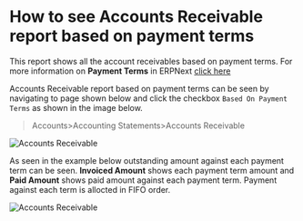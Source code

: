 <!-- add-breadcrumbs -->
# How to see Accounts Receivable report based on payment terms

This report shows all the account receivables based on payment terms. For more information on **Payment Terms** in ERPNext <a href="accounts-receivable.md">click here</a>

Accounts Receivable report based on payment terms can be seen by navigating to page shown below and click the checkbox ```Based On Payment Terms``` as shown in the image below.
>Accounts>Accounting Statements>Accounts Receivable

<img alt="Accounts Receivable" class="screenshot"
    src="{{docs_base_url}}/assets/img/accounts/reports/accounts-receivable-1.png">

As seen in the example below outstanding amount against each payment term can be seen. **Invoiced Amount** shows each payment term amount and **Paid Amount** shows paid amount against each payment term. Payment against each term is allocted in FIFO order.

<img alt="Accounts Receivable" class="screenshot"
    src="{{docs_base_url}}/assets/img/accounts/reports/accounts-receivable-2.png">